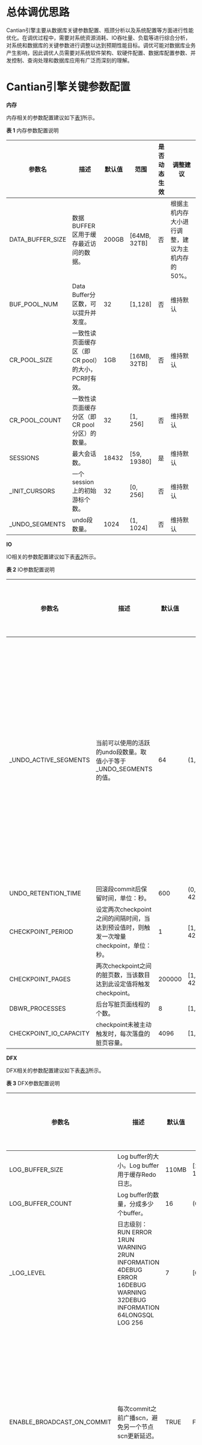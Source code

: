 # 总体调优思路<a name="ZH-CN_TOPIC_0000001782595594"></a>

Cantian引擎主要从数据库关键参数配置、瓶颈分析以及系统配置等方面进行性能优化。在调优过程中，需要对系统资源消耗、IO吞吐量、负载等进行综合分析，对系统和数据库的关键参数进行调整以达到预期性能目标。调优可能对数据库业务产生影响，因此调优人员需要对系统软件架构、软硬件配置、数据库配置参数、并发控制、查询处理和数据库应用有广泛而深刻的理解。

# Cantian引擎关键参数配置<a name="ZH-CN_TOPIC_0000001836944529"></a>

**内存<a name="section182431641191517"></a>**

内存相关的参数配置建议如下[表1](#table8980163541)所示。

**表 1**  内存参数配置说明

|参数名|描述|默认值|范围|是否动态生效|调整建议|
|--|--|--|--|--|--|
|DATA_BUFFER_SIZE|数据BUFFER区用于缓存最近访问的数据。|200GB|[64MB, 32TB]|否|根据主机内存大小进行调整，建议为主机内存的50%。|
|BUF_POOL_NUM|Data Buffer分区数，可以提升并发度。|32|[1,128]|否|维持默认|
|CR_POOL_SIZE|一致性读页面缓存区（即CR pool）的大小，PCR时有效。|1GB|[16MB, 32TB]|否|维持默认|
|CR_POOL_COUNT|一致性读页面缓存分区（即CR pool分区）的数量。|32|[1, 256]|否|维持默认|
|SESSIONS|最大会话数。|18432|[59, 19380]|是|维持默认|
|_INIT_CURSORS|一个session上的初始游标个数。|32|[0, 256]|否|维持默认|
|_UNDO_SEGMENTS|undo段数量。|1024|(1, 1024]|否|维持默认|


**IO<a name="section32111209166"></a>**

IO相关的参数配置建议如下表[表2](#table386126651)所示。

**表 2**  IO参数配置说明

|参数名|描述|默认值|范围|是否动态生效|调整建议|
|--|--|--|--|--|--|
|_UNDO_ACTIVE_SEGMENTS|当前可以使用的活跃的undo段数量。取值小于等于_UNDO_SEGMENTS的值。|64|(1, 1024]|是|默认参数可支撑大部分场景，如果事务并发过大，可以调大此参数增加并发能力，提高性能，之后可以调回原值。|
|UNDO_RETENTION_TIME|回滚段commit后保留时间，单位：秒。|600|(0, 4294967295]|是|维持默认|
|CHECKPOINT_PERIOD|设定两次checkpoint之间的间隔时间，当达到预设值时，则触发一次增量checkpoint，单位：秒。|1|[1, 4294967295]|是|维持默认|
|CHECKPOINT_PAGES|两次checkpoint之间的脏页数，当该数目达到此设定值将触发checkpoint。|200000|[1, 4294967295]|是|维持默认|
|DBWR_PROCESSES|后台写脏页面线程的个数。|8|[1, 36]|否|维持默认|
|CHECKPOINT_IO_CAPACITY|checkpoint未被主动触发时，每次落盘的脏页容量。|4096|[1, 4096]|是|维持默认|


**DFX<a name="section16933191813165"></a>**

DFX相关的参数配置建议如下表[表3](#table9649249551)所示。

**表 3**  DFX参数配置说明

|参数名|描述|默认值|范围|是否动态生效|调整建议|
|--|--|--|--|--|--|
|LOG_BUFFER_SIZE|Log buffer的大小。Log buffer用于缓存Redo日志。|110MB|[1MB, 110MB]|否|维持默认|
|LOG_BUFFER_COUNT|Log buffer的数量，分成多少个buffer。|16|(0,16]|否|维持默认|
|_LOG_LEVEL|日志级别：RUN ERROR 1RUN WARNING 2RUN INFORMATION 4DEBUG ERROR 16DEBUG WARNING 32DEBUG INFORMATION 64LONGSQL LOG 256|7|[0,16712567]|是|定位时需要更多日志时调大，平时采用默认参数。|
|ENABLE_BROADCAST_ON_COMMIT|每次commit之前广播scn，避免另一个节点scn更新延迟。|TRUE|FALSE, TRUE|是|为了保障两个节点的数据一致性，在每次commit之前广播scn，收到对端节点ack后，commit成功。影响性能约为5%，极限性能场景可设为FALSE。|


# 系统调优<a name="ZH-CN_TOPIC_0000001836788565"></a>

**硬件环境<a name="section94671549115118"></a>**

**配置服务器BIOS**

鲲鹏服务器BIOS配置建议如[表1](#table549920256204)所示。

**表 1**  鲲鹏服务器BIOS配置说明

|配置项|选项含义|配置建议|配置原因|
|--|--|--|--|
|Power Policy|能效模式。Efficiency：节能模式，支持CPPC动态调频。Performance：性能模式，无动态调频，固定运行在标称频率。|Performance|性能模式，无动态调频，固定运行在标称频率。|
|Custom Refresh Rate|自定义内存刷新速率。|32ms|固定内存刷新频率。|
|NUMA|控制是否使能（非统一内存访问）NUMA。|Enable（默认值）|大多数情况下开启此选项后，某些工作负载的性能会有所提高。关闭NUMA要求所有节点的内存大小相同。|
|Die Interleaving|控制是否使能DIE交织。使能DIE交织能充分利用系统的DDR带宽，并尽量保证各DDR通道的带宽均衡，提升DDR的利用率。|Disable（默认值）|采用默认值即可。使能DIE交织后，可能会导致访存变慢，性能下降。|
|Rank Interleaving|配置排列交织模式。|4-way Interleave（默认值）|采用默认值即可。|
|One Numa Per Socket|每一个CPU一个Numa。如果需要设置每一个CPU多个Numa，需要同时停用“One Numa Per Socket”和“Die Interleaving”参数。|Disabled（默认值）|采用默认值即可。开启可能会导致访存变慢，性能下降。|
|CPU Prefetching Configuration|CPU预取配置。|Disabled|大量顺序读取数据的场景下，性能可能有提升。|
|Support Smmu|SMMU用于外设在读写内存时，将虚拟地址转化为物理地址。|Disabled|外设通过SMMU访问内存时，都要通过SMMU进行一次虚拟地址和物理地址的转换，从而多了一次地址转换的过程，导致性能变慢，所以建议关闭。|


**网络**

网络延迟及丢包率分析

检查网络延迟及丢包率，通过ping交换机和主机观察是否有网络丢包和响应时长，响应时长超过1毫秒会影响性能，丢包率超过1%会影响性能。

![](figures/zh-cn_image_0000001790729532.png)

**业务网卡<a name="section203363472529"></a>**

网卡中断绑核的优势在于将网卡队列上报接收中断或发送中断分散到各个core上，防止中断集中在某些特定的core上。这些接收中断的core的负载全部用于处理网卡中断和网络报文接收，其他core处于饥饿状态，网卡IO成为性能瓶颈。

1.  登录主机关闭irqbalance服务。否则绑定网卡中断之后，会被重新分配。

    ```
    service irqbalance stop
    ```

2.  使用ethtool查看并配置当前网卡的队列，建议配置为最大值（不要超过CPU核数）。
    1.  查看网卡当前的队列。

        ```
        ethtool -l 网卡名称
        ```

        如：

        ```
        ethtool -l eth0
        ```

    2.  为网卡配置队列数。

        ```
        ethtool -L 网卡名称 combined 队列数
        ```

3.  中断绑定

    把下发业务的网卡队列均匀绑在固定的CPU上，绑定的CPU按照numa的数量进行均匀分配，网卡队列数/NUMA的数量=网卡绑定的CPU核数。如果文件系统设置了独占核，则网卡中断绑核需要避让这些独占核，从而使性能达到最优。

    将以下内容复制到.sh配置文件并修改配置参数后，运行配置文件实现中断绑定。

    ```
    NICNAME=业务网卡名
    NET_BIND_CORES=网卡绑定的cpu的核数
    CORES_PER_NUMA=每个NUMA上的核数
    ALL_CPU_CORES=总的CPU核数
    NUMA_NODES=NUMA的数量
    
    if [ ${NICNAME} ];then
        echo "config 10g port $NICNAME irq ..."
        ids=($(grep $NICNAME /proc/interrupts | awk -F: '{print $1}') )
        for((k=0;k<${#ids[@]};k++))
        do
            core_id=$(($(($((${k}+1))*${CORES_PER_NUMA}-$((${k}%${NET_BIND_CORES}/${NUMA_NODES}))-1))%${ALL_CPU_CORES}))
            echo ${core_id} > /proc/irq/${ids[$k]}/smp_affinity_list
        done
    else
        echo "warning: no ${NICNAME} nic."
    fi
    ```

# TPCC性能调优测试指导<a name="ZH-CN_TOPIC_0000001790069404"></a>

本节主要介绍Cantian引擎为了达到最佳TPMC性能所依赖的关键系统级调优。

**环境搭建要求<a name="section10683138104713"></a>**

**硬件要求**

-   服务器数量：3台鲲鹏920服务器（2台用于数据库服务器，1台用于TPCC客户端）
-   服务器硬件规格：

    内存：大于512GB

    网卡：6\*10Gb ETH端口

-   业务交换机：48端口10Gb ETH交换机

**软件要求**

操作系统要求：openEuler-22.03-LTS（aarch64 架构）

**环境配置**

按照[系统调优](系统调优.md)描述修改环境配置。

**Cantian引擎性能参数配置<a name="section1820295635011"></a>**

1.  关闭归档，依次在Cantian引擎所有节点执行以下操作。
    1.  进入Cantian引擎配置文件config\_params.json所在目录。
    2.  修改配置文件中db\_type的值，修改为"db\_type": "0"，表示关闭归档。
    3.  重启Cantian进程使其生效，进入“_Cantian引擎__安装目录_/cantian\_connector/action”，依次执行以下命令重启Cantian进程。

        ```
        sh appctl.sh stop
        sh appctl.sh start
        ```

2.  关闭ENABLE\_BROADCAST\_ON\_COMMIT，依次在Cantian引擎所有节点执行以下操作。
    1.  执行以下命令切换到**cantian**用户。

        ```
        su -s /bin/bash - cantian
        ```

    2.  执行以下命令连接ctsql，根据提示输入**sys**用户的登录密码。

        ```
        ctsql sys@127.0.0.1:1611
        ```

    3.  执行以下命令关闭ENABLE\_BROADCAST\_ON\_COMMIT。

        ```
        alter system set ENABLE_BROADCAST_ON_COMMIT=FALSE;
        ```

**测试TPCC性能<a name="section1825969185211"></a>**

1.  下载TPCC标准测试工具BenchmarkSQL5.0。
2.  进入benchmarksql-5.0根目录，输入ant命令进行编译。

    编译成功后会生成build和dist两个目录。

    ```
    cd /benchmarksql-5.0/
    ant
    ```

3.  执行以下命令打开并修改benchmarkSQL配置文件，配置文件的路径为“/benchmarksql-5.0/run”。

    使用benchmarkSQL前需要配置数据库相关的信息，包括数据库账号、密码、端口、数据库名称。

    ```
    vim props.mysql_daac
    ```

    配置文件内容如下：

    ```
    db=mysql
    //driver=com.mysql.jdbc.Driver
    driver=com.mysql.cj.jdbc.Driver
    
    // 修改连接字符串, 包含IP、端口号、数据库，其中192.168.44.211为数据库服务端的万兆网卡IP。运行单节点TPCC时用这个参数。
    conn=jdbc:mysql://192.168.44.211:3306/TPCC?rewriteBatchedStatements=true&allowPublicKeyRetrieval=true&useSSL=false&useServerPrepStmts=true&cachePrepStmts=true&useLocalSessionState=true&prepStmtCacheSize=10000&prepStmtCacheSqlLimit=2048&cacheResultSetMetadata=true&cacheServerConfiguration=true&elideSetAutoCommits=true&maintainTimeStats=false
    
    // 运行双节点TPCC时用这个参数
    //conn=jdbc:mysql:loadbalance://10.48.163.162:3306,10.48.163.164:3306/tpcc?rewriteBatchedStatements=true&allowPublicKeyRetrieval=true&useSSL=false&useServerPrepStmts=true&cachePrepStmts=true&useLocalSessionState=true&prepStmtCacheSize=10000&prepStmtCacheSqlLimit=2048&cacheResultSetMetadata=true&cacheServerConfiguration=true&elideSetAutoCommits=true&maintainTimeStats=false&ha.loadBalanceStrategy=roundRobin
    
    // 设置数据库登录用户和密码。
    user=myuser
    password=mypass
    
    warehouses=1000
    loadWorkers=250
    
    terminals=450
    //To run specified transactions per terminal- runMins must equal zero
    runTxnsPerTerminal=0
    //To run for specified minutes- runTxnsPerTerminal must equal zero
    runMins=10
    //Number of total transactions per minute
    limitTxnsPerMin=0
    
    //Set to true to run in 4.x compatible mode. Set to false to use the
    //entire configured database evenly.
    terminalWarehouseFixed=true
    
    //The following five values must add up to 100
    //The default percentages of 45, 43, 4, 4 & 4 match the TPC-C spec
    newOrderWeight=45
    paymentWeight=43
    orderStatusWeight=4
    deliveryWeight=4
    stockLevelWeight=4
    
    // Directory name to create for collecting detailed result data.
    // Comment this out to suppress.
    //resultDirectory=my_result_%tY-%tm-%td_%tH%tM%tS
    //osCollectorScript=./misc/os_collector_linux.py
    //osCollectorInterval=1
    //osCollectorSSHAddr=user@dbhost
    //osCollectorDevices=net_eth0 blk_sda
    ```

4.  TPCC导入数据前准备。

    新增benchmarkSQL中的建表sql文件tableCreates\_1000hpar.sql，路径为benchmarksql-5.0/run/sql.common/，该文件中表使用1000分区。

    ```
    create table bmsql_config (
              cfg_name    varchar(30) primary key,
              cfg_value   varchar(50)
    );
    
    create table bmsql_warehouse (
              w_id        integer   not null,
              w_ytd       decimal(12,2),
              w_tax       decimal(4,4),
              w_name      varchar(10),
              w_street_1  varchar(20),
              w_street_2  varchar(20),
              w_city      varchar(20),
              w_state     char(2),
              w_zip       char(9)
    )
    PARTITION BY HASH(w_id) PARTITIONS 1000;
    
    create table bmsql_district (
              d_w_id       integer       not null,
              d_id         integer       not null,
              d_ytd        decimal(12,2),
              d_tax        decimal(4,4),
              d_next_o_id  integer,
              d_name       varchar(10),
              d_street_1   varchar(20),
              d_street_2   varchar(20),
              d_city       varchar(20),
              d_state      char(2),
              d_zip        char(9)
    )
    PARTITION BY HASH(d_w_id) PARTITIONS 1000;
    
    create table bmsql_customer (
              c_w_id         integer        not null,
              c_d_id         integer        not null,
              c_id           integer        not null,
              c_discount     decimal(4,4),
              c_credit       char(2),
              c_last         varchar(16),
              c_first        varchar(16),
              c_credit_lim   decimal(12,2),
              c_balance      decimal(12,2),
              c_ytd_payment  decimal(12,2),
              c_payment_cnt  integer,
              c_delivery_cnt integer,
              c_street_1     varchar(20),
              c_street_2     varchar(20),
              c_city         varchar(20),
              c_state        char(2),
              c_zip          char(9),
              c_phone        char(16),
              c_since        timestamp,
              c_middle       char(2),
              c_data         varchar(500)
    )
    PARTITION BY HASH(c_w_id) PARTITIONS 1000;
    
    create table bmsql_history (
              hist_id  integer,
              h_c_id   integer,
              h_c_d_id integer,
              h_c_w_id integer,
              h_d_id   integer,
              h_w_id   integer,
              h_date   timestamp,
              h_amount decimal(6,2),
              h_data   varchar(24)
    )
    PARTITION BY HASH(h_w_id) PARTITIONS 1000;
    
    create table bmsql_new_order (
              no_w_id  integer   not null,
              no_d_id  integer   not null,
              no_o_id  integer   not null
    )
    PARTITION BY HASH(no_w_id) PARTITIONS 1000;
    
    create table bmsql_oorder (
              o_w_id       integer      not null,
              o_d_id       integer      not null,
              o_id         integer      not null,
              o_c_id       integer,
              o_carrier_id integer,
              o_ol_cnt     integer,
              o_all_local  integer,
              o_entry_d    timestamp
    )
    PARTITION BY HASH(o_w_id) PARTITIONS 1000;
    
    create table bmsql_order_line (
              ol_w_id         integer   not null,
              ol_d_id         integer   not null,
              ol_o_id         integer   not null,
              ol_number       integer   not null,
              ol_i_id         integer   not null,
              ol_delivery_d   timestamp,
              ol_amount       decimal(6,2),
              ol_supply_w_id  integer,
              ol_quantity     integer,
              ol_dist_info    char(24)
    )
    PARTITION BY HASH(ol_w_id) PARTITIONS 1000;
    
    create table bmsql_item (
              i_id     integer      not null,
              i_name   varchar(24),
              i_price  decimal(5,2),
              i_data   varchar(50),
              i_im_id  integer
    )
    PARTITION BY HASH(i_id) PARTITIONS 1000;
    
    create table bmsql_stock (
              s_w_id       integer       not null,
              s_i_id       integer       not null,
              s_quantity   integer,
              s_ytd        integer,
              s_order_cnt  integer,
              s_remote_cnt integer,
              s_data       varchar(50),
              s_dist_01    char(24),
              s_dist_02    char(24),
              s_dist_03    char(24),
              s_dist_04    char(24),
              s_dist_05    char(24),
              s_dist_06    char(24),
              s_dist_07    char(24),
              s_dist_08    char(24),
              s_dist_09    char(24),
              s_dist_10    char(24)
    )
    PARTITION BY HASH(s_w_id) PARTITIONS 1000;
    ```

5.  导入数据。
    1.  创建数据库用户。

        ```
        set global transaction_isolation='read-committed';
        set global CTC_lock_wait_timeout=0;
        set GLOBAL max_connections = 1000;
        set global ctc_db_datafile_size = 300*1024;
        create database tpcc default charset=ascii;
        CREATE USER 'myuser'@'%' IDENTIFIED BY 'mypass';
        GRANT ALL PRIVILEGES ON *.* TO 'myuser'@'%';
        ALTER USER 'myuser'@'%' IDENTIFIED WITH mysql_native_password BY 'mypass';
        FLUSH PRIVILEGES;
        ```

    2.  修改benchmarksql-5.0/run/props.mysql\_daac中的数据库和用户名密码。
    3.  执行以下命令导入数据。

        ```
        ./runSQL.sh props.mysql ./sql.common/tableCreates_1000hpar.sql
        ./runSQL.sh props.mysql ./sql.common/indexCreates.sql
        ./runLoader.sh props.mysql
        ```

6.  执行analyze分析数据，两个Cantian引擎节点均需执行。

    ```
    analyze table demo_db.bmsql_config;
    analyze table demo_db.bmsql_warehouse;
    analyze table demo_db.bmsql_district;
    analyze table demo_db.bmsql_customer;
    analyze table demo_db.bmsql_history;
    analyze table demo_db.bmsql_oorder;
    analyze table demo_db.bmsql_new_order;
    analyze table demo_db.bmsql_order_line;
    analyze table demo_db.bmsql_stock;
    analyze table demo_db.bmsql_item;
    ```

7.  启动TPCC测试 。

    ```
    ./runBenchmark.sh props.mysql
    ```

    运行后的结果如下图，tpmC部分即为测试结果。

    ![](figures/zh-cn_image_0000001853118817.png)

